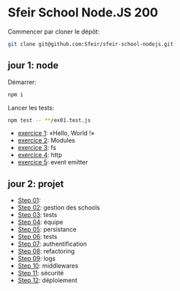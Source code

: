 # Sfeir School Node.JS 200

Commencer par cloner le dépôt:

```bash
git clone git@github.com:Sfeir/sfeir-school-nodejs.git
```

## jour 1: node

Démarrer:

```sh
npm i
```

Lancer les tests:

```sh
npm test -- **/ex01.test.js
```

- [exercice 1](./exercices/01_hello/README.md):  «Hello, World !»
- [exercice 2](./exercices/02_module/README.md): Modules 
- [exercice 3](./exercices/03_fs/README.md): fs
- [exercice 4](./exercices/04_http/README.md): http 
- [exercice 5](./exercices/05_event_emitter/README.md): event emitter

## jour 2: projet

- [Step 01](./project/step01/README.md): 
- [Step 02](./project/step02/README.md): gestion des schools
- [Step 03](./project/step03/README.md): tests
- [Step 04](./project/step04/README.md): équipe
- [Step 05](./project/step05/README.md): persistance
- [Step 06](./project/step06/README.md): tests
- [Step 07](./project/step07/README.md): authentification
- [Step 08](./project/step08/README.md): refactoring
- [Step 09](./project/step09/README.md): logs
- [Step 10](./project/step10/README.md): middlewares
- [Step 11](./project/step11/README.md): sécurité
- [Step 12](./project/step12/README.md): déploiement
